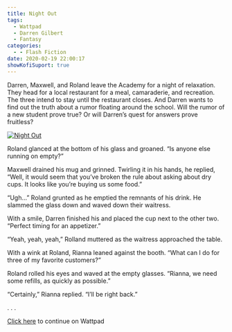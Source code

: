 ```yaml
---
title: Night Out
tags:
  - Wattpad
  - Darren Gilbert
  - Fantasy
categories:
  - - Flash Fiction
date: 2020-02-19 22:00:17
showKofiSuport: true
---
```


Darren, Maxwell, and Roland leave the Academy for a night of relaxation. They head for a local restaurant for a meal, camaraderie, and recreation. The three intend to stay until the restaurant closes. And Darren wants to find out the truth about a rumor floating around the school.<!-- more --> Will the rumor of a new student prove true? Or will Darren’s quest for answers prove fruitless?

<div class="center">

[![Night Out](/images/covers/darrengilbert.png "Night Out")](https://www.wattpad.com/825843361-darren-gilbert-journeys-night-out)

</div>

Roland glanced at the bottom of his glass and groaned. “Is anyone else running on empty?”

Maxwell drained his mug and grinned. Twirling it in his hands, he replied, “Well, it would seem that you’ve broken the rule about asking about dry cups. It looks like you’re buying us some food.”

“Ugh…” Roland grunted as he emptied the remnants of his drink. He slammed the glass down and waved down their waitress.

With a smile, Darren finished his and placed the cup next to the other two. “Perfect timing for an appetizer.”

“Yeah, yeah, yeah,” Rolland muttered as the waitress approached the table.

With a wink at Roland, Rianna leaned against the booth. “What can I do for three of my favorite customers?”

Roland rolled his eyes and waved at the empty glasses. “Rianna, we need some refills, as quickly as possible.”

“Certainly,” Rianna replied. “I’ll be right back.”

<div class="center story-ellipses">
.
.
.
</div>

<div class="center">

[Click here](https://www.wattpad.com/825843361-darren-gilbert-journeys-night-out) to continue on Wattpad

</div>